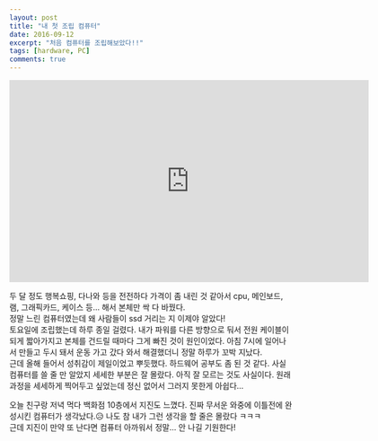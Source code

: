 ```yaml
---
layout: post
title: "내 첫 조립 컴퓨터"
date: 2016-09-12
excerpt: "처음 컴퓨터를 조립해보았다!!"
tags: [hardware, PC]
comments: true
---  
```


<iframe src="https://player.vimeo.com/video/182394747" width="640" height="360" frameborder="0" webkitallowfullscreen mozallowfullscreen allowfullscreen></iframe>

 두 달 정도 행복쇼핑, 다나와 등을 전전하다 가격이 좀 내린 것 같아서 cpu, 메인보드, 램, 그래픽카드, 케이스 등... 해서 본체만 싹 다 바꿨다.   
정말 느린 컴퓨터였는데 왜 사람들이 ssd 거리는 지 이제야 알았다!   
토요일에 조립했는데 하루 종일 걸렸다. 내가 파워를 다른 방향으로 둬서 전원 케이블이 되게 짧아가지고 본체를 건드릴 때마다 그게 빠진 것이 원인이었다. 아침 7시에 일어나서 만들고 두시 돼서 운동 가고 갔다 와서 해결했더니 정말 하루가 꼬박 지났다.   
근데 올해 들어서 성취감이 제일이었고 뿌듯했다. 하드웨어 공부도 좀 된 것 같다. 사실 컴퓨터를 쓸 줄 만 알았지 세세한 부분은 잘 몰랐다. 아직 잘 모르는 것도 사실이다. 원래 과정을 세세하게 찍어두고 싶었는데 정신 없어서 그러지 못한게 아쉽다...  

오늘 친구랑 저녁 먹다 백화점 10층에서 지진도 느꼈다. 진짜 무서운 와중에 이틀전에 완성시킨 컴퓨터가 생각났다.😥 나도 참 내가 그런 생각을 할 줄은 몰랐다 ㅋㅋㅋ   
근데 지진이 만약 또 난다면 컴퓨터 아까워서 정말... 안 나길 기원한다! 
